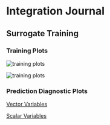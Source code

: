 # Integration Journal

## Surrogate Training


### Training Plots

![training plots](https://855da60d-505b-4eee-942c-e19fb87dcc5f.s3.amazonaws.com/gaia/integration_model/training_mse.png)

![training plots](https://855da60d-505b-4eee-942c-e19fb87dcc5f.s3.amazonaws.com/gaia/integration_model/training_skill.png)


### Prediction Diagnostic Plots


[Vector Variables](https://855da60d-505b-4eee-942c-e19fb87dcc5f.s3.amazonaws.com/gaia/integration_model/vector_valued_outputs.html)

[Scalar Variables](https://855da60d-505b-4eee-942c-e19fb87dcc5f.s3.amazonaws.com/gaia/integration_model/scalar_valued_outputs.html)

